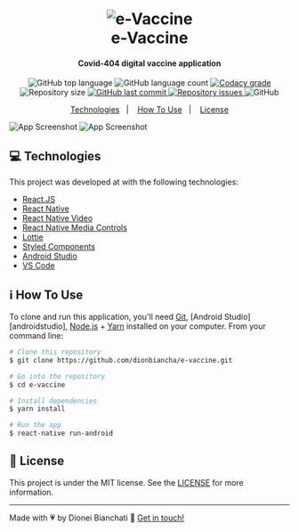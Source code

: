 <h1 align="center">
    <img alt="e-Vaccine" src="https://res.cloudinary.com/dionbiancha/image/upload/v1610504309/github/vaccine_eav8g8.png" />
    <br>
    e-Vaccine
</h1>

<h4 align="center">
  Covid-404 digital vaccine application
</h4>
<p align="center">
  <img alt="GitHub top language" src="https://img.shields.io/github/languages/top/dionbiancha/e-vaccine.svg">

  <img alt="GitHub language count" src="https://img.shields.io/github/languages/count/dionbiancha/e-vaccine.svg">

  <a href="https://www.codacy.com/app/dionbiancha/e-vaccine?utm_source=github.com&amp;utm_medium=referral&amp;utm_content=dionbiancha/e-vaccine&amp;utm_campaign=Badge_Grade">
    <img alt="Codacy grade" src="https://img.shields.io/codacy/grade/1b577a07dda843aba09f4bc55d1af8fc.svg">
  </a>

  <img alt="Repository size" src="https://img.shields.io/github/repo-size/dionbiancha/e-vaccine.svg">
  <a href="https://github.com/dionbiancha/e-vaccine/commits/master">
    <img alt="GitHub last commit" src="https://img.shields.io/github/last-commit/dionbiancha/e-vaccine.svg">
  </a>

  <a href="https://github.com/dionbiancha/e-vaccine/issues">
    <img alt="Repository issues" src="https://img.shields.io/github/issues/dionbiancha/e-vaccine.svg">
  </a>

  <img alt="GitHub" src="https://img.shields.io/github/license/dionbiancha/e-vaccine.svg">
</p>

<p align="center">
  <a href="#computer-technologies">Technologies</a>&nbsp;&nbsp;&nbsp;|&nbsp;&nbsp;&nbsp;
  <a href="#information_source-how-to-use">How To Use</a>&nbsp;&nbsp;&nbsp;|&nbsp;&nbsp;&nbsp;
  <a href="#memo-license">License</a>
</p>

![App Screenshot](https://res.cloudinary.com/dionbiancha/image/upload/v1610504309/github/e-vaccine-1_eleonq.png)
![App Screenshot](https://res.cloudinary.com/dionbiancha/image/upload/v1610504538/github/e-vaccine-2_zgrgxg.png)

## :computer: Technologies

This project was developed at with the following technologies:

-  [React.JS](https://reactjs.org/)
-  [React Native](https://reactnative.dev/)
-  [React Native Video](https://github.com/react-native-video/react-native-video)
-  [React Native Media Controls](https://www.npmjs.com/package/react-native-media-controls)
-  [Lottie](https://github.com/lottie-react-native/lottie-react-native)
-  [Styled Components](https://www.styled-components.com/)
-  [Android Studio](https://developer.android.com/studio/)
-  [VS Code][vc] 

## :information_source: How To Use

To clone and run this application, you'll need [Git](https://git-scm.com), [Android Studio][androidstudio], [Node.js][nodejs] + [Yarn][yarn] installed on your computer. From your command line:

```bash
# Clone this repository
$ git clone https://github.com/dionbiancha/e-vaccine.git

# Go into the repository
$ cd e-vaccine

# Install dependencies
$ yarn install

# Run the app
$ react-native run-android
```

## :memo: License
This project is under the MIT license. See the [LICENSE](https://github.com/dionbiancha/e-vaccine/blob/master/LICENSE) for more information.

---

Made with :heartpulse: by Dionei Bianchati :wave: [Get in touch!](https://www.linkedin.com/in/dionbiancha/)

[nodejs]: https://nodejs.org/
[yarn]: https://yarnpkg.com/
[vc]: https://code.visualstudio.com/

